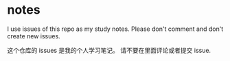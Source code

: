 # notes

I use issues of this repo as my study notes. Please don't comment and don't create new issues.

这个仓库的 issues 是我的个人学习笔记。 请不要在里面评论或者提交 issue.

